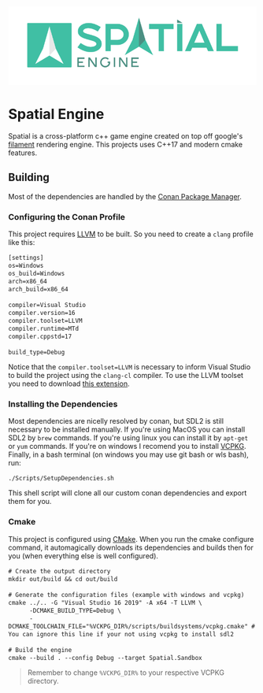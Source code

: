 ![Spatial Engine](/Spatial.Sandbox/assets/textures/spatial_engine_logo.png)


# Spatial Engine

Spatial is a cross-platform c++ game engine created on top off google's [filament](https://github.com/google/filament) rendering engine. This projects uses C++17 and modern cmake features.

## Building

Most of the dependencies are handled by the [Conan Package Manager](https://conan.io).

### Configuring the Conan Profile

This project requires [LLVM](http://releases.llvm.org/download.html) to be built.
So you need to create a `clang` profile like this:

```
[settings]
os=Windows
os_build=Windows
arch=x86_64
arch_build=x86_64

compiler=Visual Studio
compiler.version=16
compiler.toolset=LLVM
compiler.runtime=MTd
compiler.cppstd=17

build_type=Debug
```

Notice that the `compiler.toolset=LLVM` is necessary to inform Visual Studio to build the project using the `clang-cl` compiler. To use the LLVM toolset you need to download [this extension](https://marketplace.visualstudio.com/items?itemName=LLVMExtensions.llvm-toolchain).

### Installing the Dependencies

Most dependencies are nicelly resolved by conan, but SDL2 is still necessary to be installed manually. 
If you're using MacOS you can install SDL2 by `brew` commands. If you're using linux you can install it by `apt-get` or `yum` commands. 
If you're on windows I recomend you to install [VCPKG](https://github.com/microsoft/vcpkg).
Finally, in a bash terminal (on windows you may use git bash or wls bash), run:

```shell
./Scripts/SetupDependencies.sh
```

This shell script will clone all our custom conan dependencies and export them for you.

### Cmake

This project is configured using [CMake](https://cmake.org/download/).
When you run the cmake configure command, it automagically downloads its dependencies and builds then for you (when everything else is well configured).

```shell
# Create the output directory
mkdir out/build && cd out/build

# Generate the configuration files (example with windows and vcpkg)
cmake ../.. -G "Visual Studio 16 2019" -A x64 -T LLVM \
      -DCMAKE_BUILD_TYPE=Debug \
      -DCMAKE_TOOLCHAIN_FILE="%VCKPG_DIR%/scripts/buildsystems/vcpkg.cmake" # You can ignore this line if your not using vcpkg to install sdl2

# Build the engine
cmake --build . --config Debug --target Spatial.Sandbox
```

> Remember to change `%VCKPG_DIR%` to your respective VCPKG directory.
